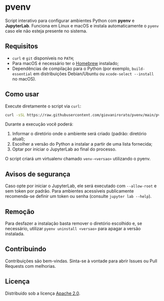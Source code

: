 # pvenv

Script interativo para configurar ambientes Python com **pyenv** e **JupyterLab**.
Funciona em Linux e macOS e instala automaticamente o `pyenv` caso ele não esteja
presente no sistema.

## Requisitos
- `curl` e `git` disponíveis no `PATH`;
- Para macOS é necessário ter o [Homebrew](https://brew.sh/) instalado;
- Dependências de compilação para o Python (por exemplo, `build-essential` em
  distribuições Debian/Ubuntu ou `xcode-select --install` no macOS).

## Como usar
Execute diretamente o script via `curl`:

```bash
curl -sSL https://raw.githubusercontent.com/giovanirorato/pvenv/main/pvenv -o pvenv.sh && bash pvenv.sh
```

Durante a execução você poderá:
1. Informar o diretório onde o ambiente será criado (padrão: diretório atual);
2. Escolher a versão do Python a instalar a partir de uma lista fornecida;
3. Optar por iniciar o JupyterLab ao final do processo.

O script criará um virtualenv chamado `venv-<versao>` utilizando o pyenv.

## Avisos de segurança
Caso opte por iniciar o JupyterLab, ele será executado com `--allow-root` e sem
token por padrão. Para ambientes acessíveis publicamente recomenda-se definir um
token ou senha (consulte `jupyter lab --help`).

## Remoção
Para desfazer a instalação basta remover o diretório escolhido e, se necessário,
utilizar `pyenv uninstall <versao>` para apagar a versão instalada.

## Contribuindo
Contribuições são bem-vindas. Sinta-se à vontade para abrir Issues ou Pull
Requests com melhorias.

## Licença
Distribuído sob a licença [Apache 2.0](LICENSE).
